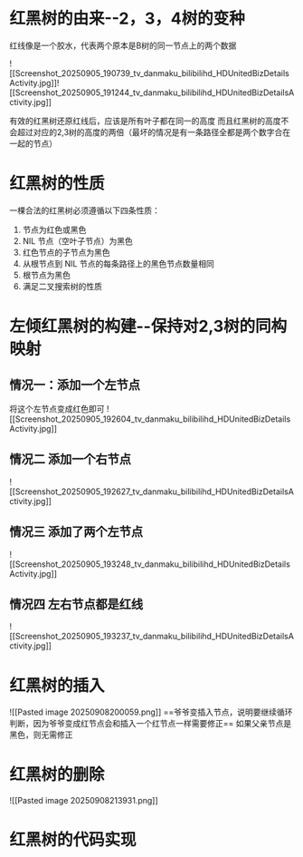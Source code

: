 
# 红黑树的由来--2，3，4树的变种
红线像是一个胶水，代表两个原本是B树的同一节点上的两个数据

![[Screenshot_20250905_190739_tv_danmaku_bilibilihd_HDUnitedBizDetailsActivity.jpg]]![[Screenshot_20250905_191244_tv_danmaku_bilibilihd_HDUnitedBizDetailsActivity.jpg]]


有效的红黑树还原红线后，应该是所有叶子都在同一的高度
而且红黑树的高度不会超过对应的2,3树的高度的两倍（最坏的情况是有一条路径全都是两个数字合在一起的节点）


# 红黑树的性质
一棵合法的红黑树必须遵循以下四条性质：

1. 节点为红色或黑色
2. NIL 节点（空叶子节点）为黑色
3. 红色节点的子节点为黑色
4. 从根节点到 NIL 节点的每条路径上的黑色节点数量相同
5. 根节点为黑色
6. 满足二叉搜索树的性质
# 左倾红黑树的构建--保持对2,3树的同构映射

## 情况一：添加一个左节点
将这个左节点变成红色即可
![[Screenshot_20250905_192604_tv_danmaku_bilibilihd_HDUnitedBizDetailsActivity.jpg]]
## 情况二 添加一个右节点
![[Screenshot_20250905_192627_tv_danmaku_bilibilihd_HDUnitedBizDetailsActivity.jpg]]
## 情况三 添加了两个左节点
![[Screenshot_20250905_193248_tv_danmaku_bilibilihd_HDUnitedBizDetailsActivity.jpg]]
## 情况四 左右节点都是红线
![[Screenshot_20250905_193237_tv_danmaku_bilibilihd_HDUnitedBizDetailsActivity.jpg]]




# 红黑树的插入

![[Pasted image 20250908200059.png]]
==爷爷变插入节点，说明要继续循环判断，因为爷爷变成红节点会和插入一个红节点一样需要修正==
如果父亲节点是黑色，则无需修正
# 红黑树的删除
![[Pasted image 20250908213931.png]]


# 红黑树的代码实现
